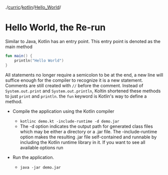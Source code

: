 ./[curric](/curric)/[kotlin](/curric/kotlin)/[Hello_World](/curric/kotlin/helloAgain)/
# Hello World, the Re-run
Similar to Java, Kotlin has an entry point. This entry point is denoted as the main method
```kotlin
fun main() {
    println("Hello World")
}
```
All statements no longer require a semicolon to be at the end, a new line will suffice enough for the compiler to recognize it is a new statement.
Comments are still created with `//` before the comment.
Instead of `System.out.print` and `System.out.println`, Koltin shortened these methods to just `print` and `println`.
the `fun` keyword is Kotlin's way to define a method.
- Compile the application using the Kotlin compiler 
  - `kotlinc demo.kt -include-runtime -d demo.jar`
  - The -d option indicates the output path for generated class files which may be either a directory or a .jar file. The -include-runtime option makes the resulting .jar file self-contained and runnable by including the Kotlin runtime library in it. If you want to see all available options run

- Run the application.
    - `java -jar demo.jar`